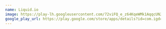 ```yaml
---
name: Liquid.io
image: https://play-lh.googleusercontent.com/72viFQ_e_z64KqeWMk1AqqcUN2znf_Yy20y_-_WGj2BlRn6BmWDsv-Ov1UTRSq4w6Yv4=w240-h480-rw
google_play_url: https://play.google.com/store/apps/details?id=com.igdclub.liquidio
---
```

